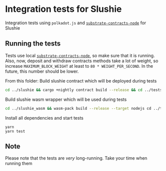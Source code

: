 # Integration tests for Slushie

Integration tests using `polkadot.js` and [`substrate-contracts-node`](https://github.com/paritytech/substrate-contracts-node) for Slushie

## Running the tests

Tests use local [`substrate-contracts-node`](https://github.com/paritytech/substrate-contracts-node), so make sure that it is running. Also, now, deposit and withdraw contracts methods take a lot of weight, so increase `MAXIMUM_BLOCK_WEIGHT` at least to `80 * WEIGHT_PER_SECOND`. In the future, this number should be lower.

From this folder:
Build slushie contract which will be deployed during tests
```bash
cd ../slushie && cargo +nightly contract build --release && cd ../tests 
```
Build slushie wasm wrapper which will be used during tests
```bash
cd ../slushie_wasm && wasm-pack build --release --target nodejs cd ../tests 
```

Install all dependencies and start tests
```
yarn
yarn test
```

## Note
Please note that the tests are *very* long-running. Take your time when running them
